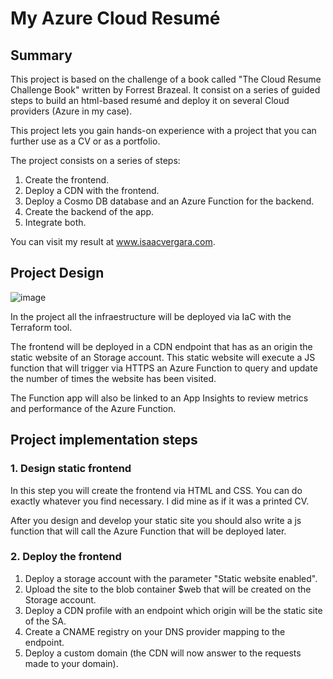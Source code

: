 # My Azure Cloud Resumé
## Summary
This project is based on the challenge of a book called "The Cloud Resume Challenge Book" written by Forrest Brazeal. It consist on a series of guided steps to build an html-based resumé and deploy it on several Cloud providers (Azure in my case).

This project lets you gain hands-on experience with a project that you can further use as a CV or as a portfolio.

The project consists on a series of steps:
1. Create the frontend.
2. Deploy a CDN with the frontend.
3. Deploy a Cosmo DB database and an Azure Function for the backend.
4. Create the backend of the app.
5. Integrate both.

You can visit my result at www.isaacvergara.com.

## Project Design
![image](https://github.com/isaacvergara/azure-cloud-resume/assets/65440371/468e791a-404f-4621-94a7-644e564016cd)

In the project all the infraestructure will be deployed via IaC with the Terraform tool. 

The frontend will be deployed in a CDN endpoint that has as an origin the static website of an Storage account. This static website will execute a JS function that will trigger via HTTPS an Azure Function to query and update the number of times the website has been visited.

The Function app will also be linked to an App Insights to review metrics and performance of the Azure Function.

## Project implementation steps
### 1. Design static frontend
In this step you will create the frontend via HTML and CSS. You can do exactly whatever you find necessary. I did mine as if it was a printed CV.

After you design and develop your static site you should also write a js function that will call the Azure Function that will be deployed later.

### 2. Deploy the frontend
1. Deploy a storage account with the parameter "Static website enabled".
2. Upload the site to the blob container $web that will be created on the Storage account.
3. Deploy a CDN profile with an endpoint which origin will be the static site of the SA.
4. Create a CNAME registry on your DNS provider mapping to the endpoint.
5. Deploy a custom domain (the CDN will now answer to the requests made to your domain).
